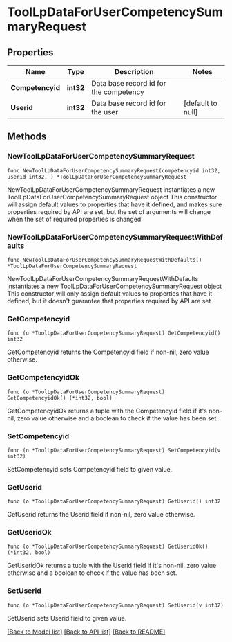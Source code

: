 # ToolLpDataForUserCompetencySummaryRequest

## Properties

Name | Type | Description | Notes
------------ | ------------- | ------------- | -------------
**Competencyid** | **int32** | Data base record id for the competency | 
**Userid** | **int32** | Data base record id for the user | [default to null]

## Methods

### NewToolLpDataForUserCompetencySummaryRequest

`func NewToolLpDataForUserCompetencySummaryRequest(competencyid int32, userid int32, ) *ToolLpDataForUserCompetencySummaryRequest`

NewToolLpDataForUserCompetencySummaryRequest instantiates a new ToolLpDataForUserCompetencySummaryRequest object
This constructor will assign default values to properties that have it defined,
and makes sure properties required by API are set, but the set of arguments
will change when the set of required properties is changed

### NewToolLpDataForUserCompetencySummaryRequestWithDefaults

`func NewToolLpDataForUserCompetencySummaryRequestWithDefaults() *ToolLpDataForUserCompetencySummaryRequest`

NewToolLpDataForUserCompetencySummaryRequestWithDefaults instantiates a new ToolLpDataForUserCompetencySummaryRequest object
This constructor will only assign default values to properties that have it defined,
but it doesn't guarantee that properties required by API are set

### GetCompetencyid

`func (o *ToolLpDataForUserCompetencySummaryRequest) GetCompetencyid() int32`

GetCompetencyid returns the Competencyid field if non-nil, zero value otherwise.

### GetCompetencyidOk

`func (o *ToolLpDataForUserCompetencySummaryRequest) GetCompetencyidOk() (*int32, bool)`

GetCompetencyidOk returns a tuple with the Competencyid field if it's non-nil, zero value otherwise
and a boolean to check if the value has been set.

### SetCompetencyid

`func (o *ToolLpDataForUserCompetencySummaryRequest) SetCompetencyid(v int32)`

SetCompetencyid sets Competencyid field to given value.


### GetUserid

`func (o *ToolLpDataForUserCompetencySummaryRequest) GetUserid() int32`

GetUserid returns the Userid field if non-nil, zero value otherwise.

### GetUseridOk

`func (o *ToolLpDataForUserCompetencySummaryRequest) GetUseridOk() (*int32, bool)`

GetUseridOk returns a tuple with the Userid field if it's non-nil, zero value otherwise
and a boolean to check if the value has been set.

### SetUserid

`func (o *ToolLpDataForUserCompetencySummaryRequest) SetUserid(v int32)`

SetUserid sets Userid field to given value.



[[Back to Model list]](../README.md#documentation-for-models) [[Back to API list]](../README.md#documentation-for-api-endpoints) [[Back to README]](../README.md)


